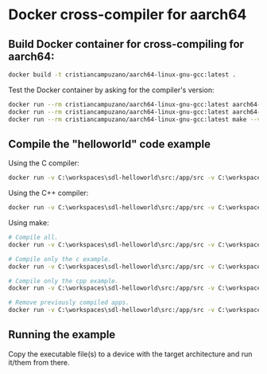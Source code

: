 # Docker cross-compiler for aarch64

## Build Docker container for cross-compiling for aarch64:

```bash
docker build -t cristiancampuzano/aarch64-linux-gnu-gcc:latest .
```

Test the Docker container by asking for the compiler's version:

```bash
docker run --rm cristiancampuzano/aarch64-linux-gnu-gcc:latest aarch64-linux-gnu-gcc --version
docker run --rm cristiancampuzano/aarch64-linux-gnu-gcc:latest aarch64-linux-gnu-g++ --version
docker run --rm cristiancampuzano/aarch64-linux-gnu-gcc:latest make --version
```

## Compile the "helloworld" code example

Using the C compiler:

```bash
docker run -v C:\workspaces\sdl-helloworld\src:/app/src -v C:\workspaces\sdl-helloworld\build:/app/build --rm cristiancampuzano/aarch64-linux-gnu-gcc:latest aarch64-linux-gnu-gcc -o /app/build/helloworld_c /app/src/helloworld.c
```

Using the C++ compiler:

```bash
docker run -v C:\workspaces\sdl-helloworld\src:/app/src -v C:\workspaces\sdl-helloworld\build:/app/build --rm cristiancampuzano/aarch64-linux-gnu-gcc:latest aarch64-linux-gnu-g++ -o /app/build/helloworld_cpp /app/src/helloworld.cpp
```

Using make:

```bash
# Compile all.
docker run -v C:\workspaces\sdl-helloworld\src:/app/src -v C:\workspaces\sdl-helloworld\build:/app/build --rm cristiancampuzano/aarch64-linux-gnu-gcc:latest make --directory=/app/src/

# Compile only the c example.
docker run -v C:\workspaces\sdl-helloworld\src:/app/src -v C:\workspaces\sdl-helloworld\build:/app/build --rm cristiancampuzano/aarch64-linux-gnu-gcc:latest make --directory=/app/src/ helloworld_c

# Compile only the cpp example.
docker run -v C:\workspaces\sdl-helloworld\src:/app/src -v C:\workspaces\sdl-helloworld\build:/app/build --rm cristiancampuzano/aarch64-linux-gnu-gcc:latest make --directory=/app/src/ helloworld_cpp

# Remove previously compiled apps.
docker run -v C:\workspaces\sdl-helloworld\src:/app/src -v C:\workspaces\sdl-helloworld\build:/app/build --rm cristiancampuzano/aarch64-linux-gnu-gcc:latest make --directory=/app/src/ clean
```
## Running the example

Copy the executable file(s) to a device with the target architecture and run it/them from there.